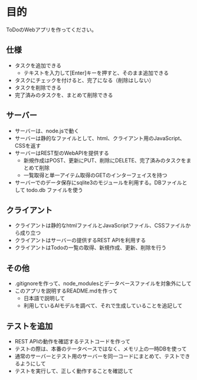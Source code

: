 # 目的

ToDoのWebアプリを作ってください。

## 仕様

- タスクを追加できる
    - テキストを入力して[Enter]キーを押すと、そのまま追加できる
- タスクにチェックを付けると、完了になる（削除はしない）
- タスクを削除できる
- 完了済みのタスクを、まとめて削除できる

## サーバー

- サーバーは、node.jsで動く
- サーバーは静的なファイルとして、html、クライアント用のJavaScript、CSSを返す
- サーバーはREST型のWebAPIを提供する
  - 新規作成はPOST、更新にPUT、削除にDELETE、完了済みのタスクをまとめて削除
  - 一覧取得と単一アイテム取得のGETのインターフェイスを持つ
- サーバーでのデータ保存にsqlite3のモジュールを利用する。DBファイルとして todo.db ファイルを使う

## クライアント

- クライアントは静的なhtmlファイルとJavaScriptファイル、CSSファイルから成り立つ
- クライアントはサーバーの提供するREST APIを利用する
- クライアントはTodoの一覧の取得、新規作成、更新、削除を行う

## その他

- .gitignoreを作って、node_modulesとデータベースファイルを対象外にして
- このアプリを説明するREADME.mdを作って
    - 日本語で説明して
    - 利用しているAIモデルを調べて、それで生成していることを追記して


## テストを追加

- REST APIの動作を確認するテストコードを作って
- テストの際は、本番のテータベースではなく、メモリ上の一時DBを使って
- 通常のサーバーとテスト用のサーバーを同一コードにまとめて、テストできるようにして
- テストを実行して、正しく動作することを確認して